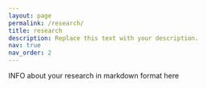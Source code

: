 ```yaml
---
layout: page
permalink: /research/
title: research
description: Replace this text with your description.
nav: true
nav_order: 2
---
```

INFO about your research in markdown format here
